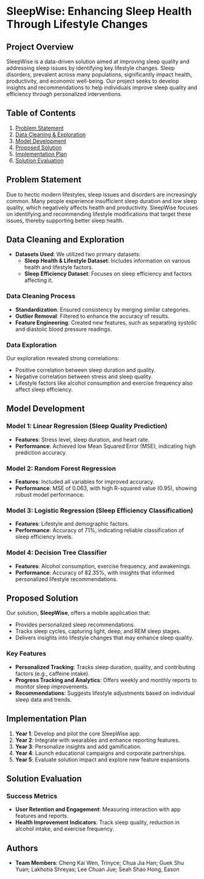 # SleepWise: Enhancing Sleep Health Through Lifestyle Changes

## Project Overview
SleepWise is a data-driven solution aimed at improving sleep quality and addressing sleep issues by identifying key lifestyle changes. Sleep disorders, prevalent across many populations, significantly impact health, productivity, and economic well-being. Our project seeks to develop insights and recommendations to help individuals improve sleep quality and efficiency through personalized interventions.

## Table of Contents
1. [Problem Statement](#problem-statement)
2. [Data Cleaning & Exploration](#data-cleaning-and-exploration)
3. [Model Development](#model-development)
4. [Proposed Solution](#proposed-solution)
5. [Implementation Plan](#implementation-plan)
6. [Solution Evaluation](#solution-evaluation)

## Problem Statement
Due to hectic modern lifestyles, sleep issues and disorders are increasingly common. Many people experience insufficient sleep duration and low sleep quality, which negatively affects health and productivity. SleepWise focuses on identifying and recommending lifestyle modifications that target these issues, thereby supporting better sleep health.

## Data Cleaning and Exploration
- **Datasets Used**: We utilized two primary datasets:
  - **Sleep Health & Lifestyle Dataset**: Includes information on various health and lifestyle factors.
  - **Sleep Efficiency Dataset**: Focuses on sleep efficiency and factors affecting it.

### Data Cleaning Process
- **Standardization**: Ensured consistency by merging similar categories.
- **Outlier Removal**: Filtered to enhance the accuracy of results.
- **Feature Engineering**: Created new features, such as separating systolic and diastolic blood pressure readings.

### Data Exploration
Our exploration revealed strong correlations:
- Positive correlation between sleep duration and quality.
- Negative correlation between stress and sleep quality.
- Lifestyle factors like alcohol consumption and exercise frequency also affect sleep efficiency.

## Model Development
### Model 1: Linear Regression (Sleep Quality Prediction)
- **Features**: Stress level, sleep duration, and heart rate.
- **Performance**: Achieved low Mean Squared Error (MSE), indicating high prediction accuracy.

### Model 2: Random Forest Regression
- **Features**: Included all variables for improved accuracy.
- **Performance**: MSE of 0.063, with high R-squared value (0.95), showing robust model performance.

### Model 3: Logistic Regression (Sleep Efficiency Classification)
- **Features**: Lifestyle and demographic factors.
- **Performance**: Accuracy of 71%, indicating reliable classification of sleep efficiency levels.

### Model 4: Decision Tree Classifier
- **Features**: Alcohol consumption, exercise frequency, and awakenings.
- **Performance**: Accuracy of 82.35%, with insights that informed personalized lifestyle recommendations.

## Proposed Solution
Our solution, **SleepWise**, offers a mobile application that:
- Provides personalized sleep recommendations.
- Tracks sleep cycles, capturing light, deep, and REM sleep stages.
- Delivers insights into lifestyle changes that may enhance sleep quality.

### Key Features
- **Personalized Tracking**: Tracks sleep duration, quality, and contributing factors (e.g., caffeine intake).
- **Progress Tracking and Analytics**: Offers weekly and monthly reports to monitor sleep improvements.
- **Recommendations**: Suggests lifestyle adjustments based on individual sleep data and trends.

## Implementation Plan
1. **Year 1**: Develop and pilot the core SleepWise app.
2. **Year 2**: Integrate with wearables and enhance reporting features.
3. **Year 3**: Personalize insights and add gamification.
4. **Year 4**: Launch educational campaigns and corporate partnerships.
5. **Year 5**: Evaluate solution impact and explore new feature expansions.

## Solution Evaluation
### Success Metrics
- **User Retention and Engagement**: Measuring interaction with app features and reports.
- **Health Improvement Indicators**: Track sleep quality, reduction in alcohol intake, and exercise frequency.

## Authors
- **Team Members**: Cheng Kai Wen, Trinyce; Chua Jia Han; Guek Shu Yuan; Lakhotia Shreyas; Lee Chuan Jue; Seah Shao Hong, Eason

